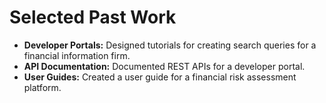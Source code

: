 # Selected Past Work

- **Developer Portals:** Designed tutorials for creating search queries for a financial information firm.
- **API Documentation:** Documented REST APIs for a developer portal.
- **User Guides:** Created a user guide for a financial risk assessment platform.
